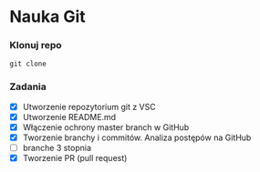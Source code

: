 # Nauka Git

### Klonuj repo
```
git clone
```
### Zadania
- [x] Utworzenie repozytorium git z VSC
- [x] Utworzenie README.md
- [x] Włączenie ochrony master branch w GitHub
- [X] Tworzenie branchy i commitów. Analiza postępów na GitHub
- [ ] branche 3 stopnia
- [X] Tworzenie PR (pull request)
